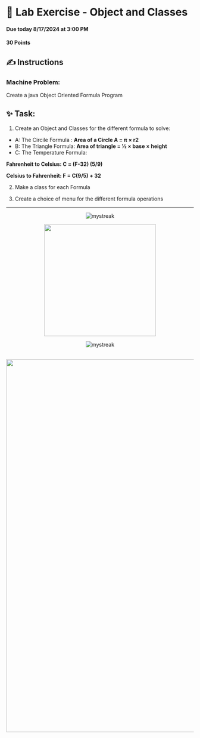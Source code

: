 # 💫 Lab Exercise - Object and Classes
#### Due today 8/17/2024 at 3:00 PM
#### 30 Points

## ✍️ Instructions
### Machine Problem:

Create a java Object Oriented Formula Program

## ✨ Task:
1. Create an Object and Classes for the different formula to solve:

* A: The Circile Formula : **Area of a Circle  A = π × r2**
* B: The Triangle Formula: **Area of triangle = ½ × base × height**
* C: The Temperature Formula:

**Fahrenheit to Celsius: C = (F-32) (5/9)** 

**Celsius to Fahrenheit: F = C(9/5) + 32** 

2. Make a class for each Formula

3. Create a choice of menu for the different formula operations

<!-- End point line insert Thanks for visiting enjoy your day, feel free to modify this  -->
---
<p align="center">
<img src="https://readme-typing-svg.demolab.com/?lines=Thanks+For+Visiting+Enjoy+Your+Day+~!;" alt="mystreak"/>
</p>

<!-- Genshin Impact -->
<div align="center">
<img src="https://media.giphy.com/media/qr4CNpxIL6wwNUYZsL/giphy.gif?cid=ecf05e47iqq0k4rx0kv1fb3w4hl8dja3ouiqzx4vz1665i6b&ep=v1_stickers_search&rid=giphy.gif&ct=s" width="300">
</div>

<!-- End point line insert Comeback again next time, feel free to modify this  -->
<p align="center">
<img src="https://readme-typing-svg.demolab.com/?lines=💎💎Come+Back+Again+next+time💎💎" alt="mystreak"/>
</p>

</p>
    
<br>
<!-- End point insert background effect line of sight color red -->
<img src="https://user-images.githubusercontent.com/74038190/212284100-561aa473-3905-4a80-b561-0d28506553ee.gif" width="1000">
